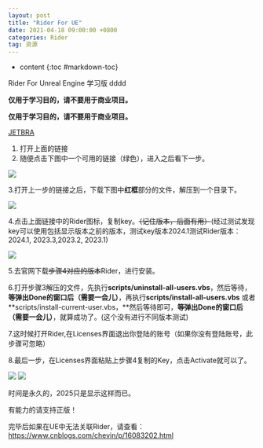 ```yaml
---
layout: post
title: "Rider For UE"
date: 2021-04-18 09:00:00 +0800 
categories: Rider
tag: 资源
---
```

* content
{:toc #markdown-toc}

Rider For Unreal Engine 学习版 dddd

**仅用于学习目的，请不要用于商业项目。**

<!-- more -->

**仅用于学习目的，请不要用于商业项目。**

[JETBRA](https://jetbra.in/5d84466e31722979266057664941a71893322460)

1. 打开上面的链接
2. 随便点击下图中一个可用的链接（绿色），进入之后看下一步。

<img src="{{ '/styles/images/Rider/1.jpg' | prepend: site.baseurl }}" />

3.打开上一步的链接之后，下载下图中**红框**部分的文件，解压到一个目录下。

<img src="{{ '/styles/images/Rider/2.jpg' | prepend: site.baseurl }}" />

4.点击上面链接中的Rider图标，复制key。~~（记住版本，后面有用）~~(经过测试发现key可以使用包括显示版本之前的版本，测试key版本2024.1测试Rider版本：2024.1, 2023.3,2023.2, 2023.1)

<img src="{{ '/styles/images/Rider/3.jpg' | prepend: site.baseurl }}" />

5.去官网下载~~步骤4对应的版本~~Rider，进行安装。

6.打开步骤3解压的文件，先执行**scripts/uninstall-all-users.vbs**，然后等待，**等弹出Done的窗口后（需要一会儿）**，再执行**scripts/install-all-users.vbs** 或者 **scripts/install-current-user.vbs，**然后等待即可，**等弹出Done的窗口后（需要一会儿）**，就算成功了。(这个没有进行不同版本测试)

7.这时候打开Rider,在Licenses界面退出你登陆的账号（如果你没有登陆账号，此步骤可忽略）

8.最后一步，在Licenses界面粘贴上步骤4复制的Key，点击Activate就可以了。

<img src="{{ '/styles/images/Rider/4.jpg' | prepend: site.baseurl }}" />

<img src="{{ '/styles/images/Rider/5.jpg' | prepend: site.baseurl }}" />

时间是永久的，2025只是显示这样而已。

有能力的请支持正版！

完毕后如果在UE中无法关联Rider，请查看：https://www.cnblogs.com/chevin/p/16083202.html
